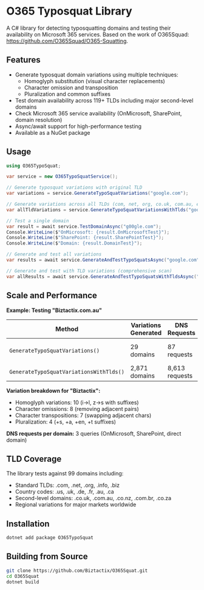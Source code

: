 # O365 Typosquat Library

A C# library for detecting typosquatting domains and testing their availability on Microsoft 365 services. Based on the work of O365Squad: https://github.com/O365Squad/O365-Squatting.

## Features

- Generate typosquat domain variations using multiple techniques:
  - Homoglyph substitution (visual character replacements)
  - Character omission and transposition
  - Pluralization and common suffixes
- Test domain availability across 119+ TLDs including major second-level domains
- Check Microsoft 365 service availability (OnMicrosoft, SharePoint, domain resolution)
- Async/await support for high-performance testing
- Available as a NuGet package

## Usage

```csharp
using O365TypoSquat;

var service = new O365TypoSquatService();

// Generate typosquat variations with original TLD
var variations = service.GenerateTypoSquatVariations("google.com");

// Generate variations across all TLDs (com, net, org, co.uk, com.au, etc.)
var allTldVariations = service.GenerateTypoSquatVariationsWithTlds("google.com");

// Test a single domain
var result = await service.TestDomainAsync("g00gle.com");
Console.WriteLine($"OnMicrosoft: {result.OnMicrosoftTest}");
Console.WriteLine($"SharePoint: {result.SharePointTest}"); 
Console.WriteLine($"Domain: {result.DomainTest}");

// Generate and test all variations
var results = await service.GenerateAndTestTypoSquatsAsync("google.com");

// Generate and test with TLD variations (comprehensive scan)
var allResults = await service.GenerateAndTestTypoSquatsWithTldsAsync("google.com");
```

## Scale and Performance

**Example: Testing "Biztactix.com.au"**

| Method | Variations Generated | DNS Requests | Coverage |
|--------|---------------------|--------------|----------|
| `GenerateTypoSquatVariations()` | 29 domains | 87 requests | Same TLD (.com.au) |
| `GenerateTypoSquatVariationsWithTlds()` | 2,871 domains | 8,613 requests | All 99 TLDs |

**Variation breakdown for "Biztactix":**
- Homoglyph variations: 10 (i→l, z→s with suffixes)  
- Character omissions: 8 (removing adjacent pairs)
- Character transpositions: 7 (swapping adjacent chars)
- Pluralization: 4 (+s, +a, +en, +t suffixes)

**DNS requests per domain:** 3 queries (OnMicrosoft, SharePoint, direct domain)

## TLD Coverage

The library tests against 99 domains including:
- Standard TLDs: .com, .net, .org, .info, .biz
- Country codes: .us, .uk, .de, .fr, .au, .ca
- Second-level domains: .co.uk, .com.au, .co.nz, .com.br, .co.za
- Regional variations for major markets worldwide

## Installation

```bash
dotnet add package O365TypoSquat
```

## Building from Source

```bash
git clone https://github.com/Biztactix/O365Squat.git
cd O365Squat
dotnet build
```